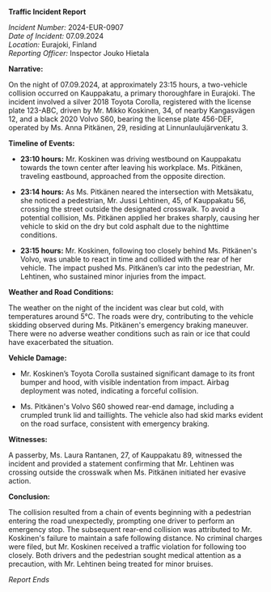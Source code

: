 **Traffic Incident Report**

*Incident Number:* 2024-EUR-0907  
*Date of Incident:* 07.09.2024  
*Location:* Eurajoki, Finland  
*Reporting Officer:* Inspector Jouko Hietala  

**Narrative:**

On the night of 07.09.2024, at approximately 23:15 hours, a two-vehicle collision occurred on Kauppakatu, a primary thoroughfare in Eurajoki. The incident involved a silver 2018 Toyota Corolla, registered with the license plate 123-ABC, driven by Mr. Mikko Koskinen, 34, of nearby Kangasvägen 12, and a black 2020 Volvo S60, bearing the license plate 456-DEF, operated by Ms. Anna Pitkänen, 29, residing at Linnunlaulujärvenkatu 3.

**Timeline of Events:**

- **23:10 hours:** Mr. Koskinen was driving westbound on Kauppakatu towards the town center after leaving his workplace. Ms. Pitkänen, traveling eastbound, approached from the opposite direction.

- **23:14 hours:** As Ms. Pitkänen neared the intersection with Metsäkatu, she noticed a pedestrian, Mr. Jussi Lehtinen, 45, of Kauppakatu 56, crossing the street outside the designated crosswalk. To avoid a potential collision, Ms. Pitkänen applied her brakes sharply, causing her vehicle to skid on the dry but cold asphalt due to the nighttime conditions.

- **23:15 hours:** Mr. Koskinen, following too closely behind Ms. Pitkänen's Volvo, was unable to react in time and collided with the rear of her vehicle. The impact pushed Ms. Pitkänen’s car into the pedestrian, Mr. Lehtinen, who sustained minor injuries from the impact.

**Weather and Road Conditions:**

The weather on the night of the incident was clear but cold, with temperatures around 5°C. The roads were dry, contributing to the vehicle skidding observed during Ms. Pitkänen's emergency braking maneuver. There were no adverse weather conditions such as rain or ice that could have exacerbated the situation.

**Vehicle Damage:**

- Mr. Koskinen’s Toyota Corolla sustained significant damage to its front bumper and hood, with visible indentation from impact. Airbag deployment was noted, indicating a forceful collision.

- Ms. Pitkänen's Volvo S60 showed rear-end damage, including a crumpled trunk lid and taillights. The vehicle also had skid marks evident on the road surface, consistent with emergency braking.

**Witnesses:**

A passerby, Ms. Laura Rantanen, 27, of Kauppakatu 89, witnessed the incident and provided a statement confirming that Mr. Lehtinen was crossing outside the crosswalk when Ms. Pitkänen initiated her evasive action.

**Conclusion:**

The collision resulted from a chain of events beginning with a pedestrian entering the road unexpectedly, prompting one driver to perform an emergency stop. The subsequent rear-end collision was attributed to Mr. Koskinen's failure to maintain a safe following distance. No criminal charges were filed, but Mr. Koskinen received a traffic violation for following too closely. Both drivers and the pedestrian sought medical attention as a precaution, with Mr. Lehtinen being treated for minor bruises.

*Report Ends*